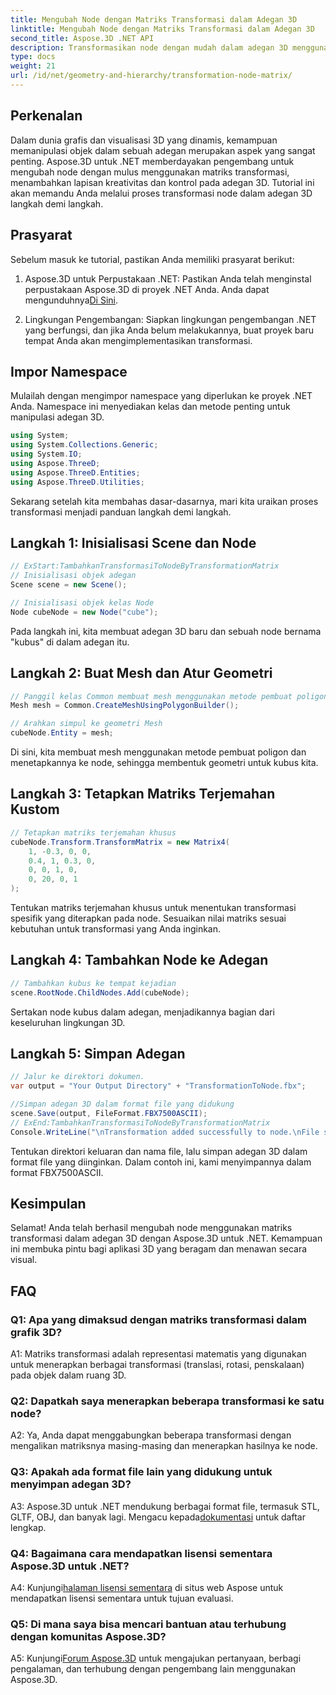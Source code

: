 ```yaml
---
title: Mengubah Node dengan Matriks Transformasi dalam Adegan 3D
linktitle: Mengubah Node dengan Matriks Transformasi dalam Adegan 3D
second_title: Aspose.3D .NET API
description: Transformasikan node dengan mudah dalam adegan 3D menggunakan Aspose.3D untuk .NET. Pelajari transformasi node langkah demi langkah dengan tutorial.
type: docs
weight: 21
url: /id/net/geometry-and-hierarchy/transformation-node-matrix/
---
```

## Perkenalan

Dalam dunia grafis dan visualisasi 3D yang dinamis, kemampuan memanipulasi objek dalam sebuah adegan merupakan aspek yang sangat penting. Aspose.3D untuk .NET memberdayakan pengembang untuk mengubah node dengan mulus menggunakan matriks transformasi, menambahkan lapisan kreativitas dan kontrol pada adegan 3D. Tutorial ini akan memandu Anda melalui proses transformasi node dalam adegan 3D langkah demi langkah.

## Prasyarat

Sebelum masuk ke tutorial, pastikan Anda memiliki prasyarat berikut:

1.  Aspose.3D untuk Perpustakaan .NET: Pastikan Anda telah menginstal perpustakaan Aspose.3D di proyek .NET Anda. Anda dapat mengunduhnya[Di Sini](https://releases.aspose.com/3d/net/).

2. Lingkungan Pengembangan: Siapkan lingkungan pengembangan .NET yang berfungsi, dan jika Anda belum melakukannya, buat proyek baru tempat Anda akan mengimplementasikan transformasi.

## Impor Namespace

Mulailah dengan mengimpor namespace yang diperlukan ke proyek .NET Anda. Namespace ini menyediakan kelas dan metode penting untuk manipulasi adegan 3D.

```csharp
using System;
using System.Collections.Generic;
using System.IO;
using Aspose.ThreeD;
using Aspose.ThreeD.Entities;
using Aspose.ThreeD.Utilities;
```

Sekarang setelah kita membahas dasar-dasarnya, mari kita uraikan proses transformasi menjadi panduan langkah demi langkah.

## Langkah 1: Inisialisasi Scene dan Node

```csharp
// ExStart:TambahkanTransformasiToNodeByTransformationMatrix
// Inisialisasi objek adegan
Scene scene = new Scene();

// Inisialisasi objek kelas Node
Node cubeNode = new Node("cube");
```

Pada langkah ini, kita membuat adegan 3D baru dan sebuah node bernama "kubus" di dalam adegan itu.

## Langkah 2: Buat Mesh dan Atur Geometri

```csharp
// Panggil kelas Common membuat mesh menggunakan metode pembuat poligon untuk menyetel instance mesh
Mesh mesh = Common.CreateMeshUsingPolygonBuilder(); 

// Arahkan simpul ke geometri Mesh
cubeNode.Entity = mesh;
```

Di sini, kita membuat mesh menggunakan metode pembuat poligon dan menetapkannya ke node, sehingga membentuk geometri untuk kubus kita.

## Langkah 3: Tetapkan Matriks Terjemahan Kustom

```csharp
// Tetapkan matriks terjemahan khusus
cubeNode.Transform.TransformMatrix = new Matrix4(
    1, -0.3, 0, 0,
    0.4, 1, 0.3, 0,
    0, 0, 1, 0,
    0, 20, 0, 1
);        
```

Tentukan matriks terjemahan khusus untuk menentukan transformasi spesifik yang diterapkan pada node. Sesuaikan nilai matriks sesuai kebutuhan untuk transformasi yang Anda inginkan.

## Langkah 4: Tambahkan Node ke Adegan

```csharp
// Tambahkan kubus ke tempat kejadian
scene.RootNode.ChildNodes.Add(cubeNode);            
```

Sertakan node kubus dalam adegan, menjadikannya bagian dari keseluruhan lingkungan 3D.

## Langkah 5: Simpan Adegan

```csharp
// Jalur ke direktori dokumen.
var output = "Your Output Directory" + "TransformationToNode.fbx";

//Simpan adegan 3D dalam format file yang didukung
scene.Save(output, FileFormat.FBX7500ASCII);
// ExEnd:TambahkanTransformasiToNodeByTransformationMatrix
Console.WriteLine("\nTransformation added successfully to node.\nFile saved at " + output);
```

Tentukan direktori keluaran dan nama file, lalu simpan adegan 3D dalam format file yang diinginkan. Dalam contoh ini, kami menyimpannya dalam format FBX7500ASCII.

## Kesimpulan

Selamat! Anda telah berhasil mengubah node menggunakan matriks transformasi dalam adegan 3D dengan Aspose.3D untuk .NET. Kemampuan ini membuka pintu bagi aplikasi 3D yang beragam dan menawan secara visual.

## FAQ

### Q1: Apa yang dimaksud dengan matriks transformasi dalam grafik 3D?

A1: Matriks transformasi adalah representasi matematis yang digunakan untuk menerapkan berbagai transformasi (translasi, rotasi, penskalaan) pada objek dalam ruang 3D.

### Q2: Dapatkah saya menerapkan beberapa transformasi ke satu node?

A2: Ya, Anda dapat menggabungkan beberapa transformasi dengan mengalikan matriksnya masing-masing dan menerapkan hasilnya ke node.

### Q3: Apakah ada format file lain yang didukung untuk menyimpan adegan 3D?

 A3: Aspose.3D untuk .NET mendukung berbagai format file, termasuk STL, GLTF, OBJ, dan banyak lagi. Mengacu kepada[dokumentasi](https://reference.aspose.com/3d/net/) untuk daftar lengkap.

### Q4: Bagaimana cara mendapatkan lisensi sementara Aspose.3D untuk .NET?

 A4: Kunjungi[halaman lisensi sementara](https://purchase.aspose.com/temporary-license/) di situs web Aspose untuk mendapatkan lisensi sementara untuk tujuan evaluasi.

### Q5: Di mana saya bisa mencari bantuan atau terhubung dengan komunitas Aspose.3D?

A5: Kunjungi[Forum Aspose.3D](https://forum.aspose.com/c/3d/18) untuk mengajukan pertanyaan, berbagi pengalaman, dan terhubung dengan pengembang lain menggunakan Aspose.3D.